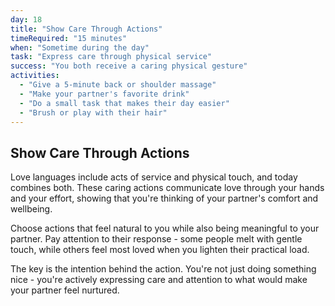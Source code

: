 ```yaml
---
day: 18
title: "Show Care Through Actions"
timeRequired: "15 minutes"
when: "Sometime during the day"
task: "Express care through physical service"
success: "You both receive a caring physical gesture"
activities:
  - "Give a 5-minute back or shoulder massage"
  - "Make your partner's favorite drink"
  - "Do a small task that makes their day easier"
  - "Brush or play with their hair"
---
```


## Show Care Through Actions

Love languages include acts of service and physical touch, and today combines both. These caring actions communicate love through your hands and your effort, showing that you're thinking of your partner's comfort and wellbeing.

Choose actions that feel natural to you while also being meaningful to your partner. Pay attention to their response - some people melt with gentle touch, while others feel most loved when you lighten their practical load.

The key is the intention behind the action. You're not just doing something nice - you're actively expressing care and attention to what would make your partner feel nurtured.